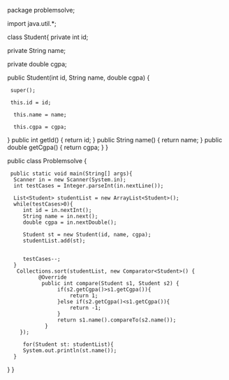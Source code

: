  
package problemsolve;

 

import java.util.*;

class Student{
   private int id;
   
   private String  name;
   
   private double cgpa;
   
   public Student(int id, String name, double cgpa) {
     
     super();
     
     this.id = id;
      
      this.name = name;
      
      this.cgpa = cgpa;
   }
   public int getId() {
      return id;
   }
   public String name() {
      return name;
   }
   public double getCgpa() {
      return cgpa;
   }
}

public class Problemsolve {

     
     public static void main(String[] args){
      Scanner in = new Scanner(System.in);
      int testCases = Integer.parseInt(in.nextLine());
      
      List<Student> studentList = new ArrayList<Student>();
      while(testCases>0){
         int id = in.nextInt();
         String name = in.next();
         double cgpa = in.nextDouble();
         
         Student st = new Student(id, name, cgpa);
         studentList.add(st);
         
         
         testCases--;
      }
       Collections.sort(studentList, new Comparator<Student>() {
              @Override
               public int compare(Student s1, Student s2) {
                    if(s2.getCgpa()>s1.getCgpa()){
                        return 1;
                    }else if(s2.getCgpa()<s1.getCgpa()){
                        return -1;
                    }
                    return s1.name().compareTo(s2.name());
                }
        });
      
         for(Student st: studentList){
         System.out.println(st.name());
      }
   }
}
